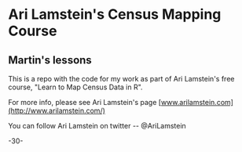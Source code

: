 # Ari Lamstein's Census Mapping Course

## Martin's lessons

This is a repo with the code for my work as part of Ari Lamstein's free course, 
"Learn to Map Census Data in R". 

For more info, please see Ari Lamstein's page [www.arilamstein.com](http://www.arilamstein.com/)

You can follow Ari Lamstein on twitter -- @AriLamstein

-30-
